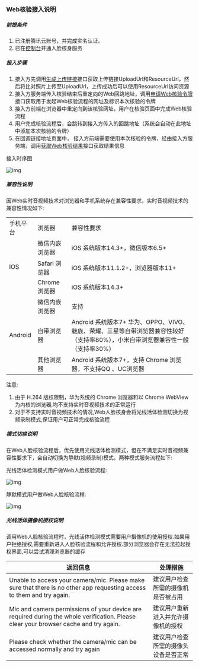 

### Web核验接入说明

##### 前提条件

1. 已注册腾讯云账号，并完成实名认证。
2. 已在[控制台](https://console.intl.cloud.tencent.com/faceid)开通人脸核身服务

##### 接入步骤

1. 接入方先调用[生成上传链接](生成上传链接.md)接口获取上传链接UploadUrl和ResourceUrl，然后将比对照片上传至UploadUrl，上传成功后可以使用ResourceUrl访问资源
2. 接入方服务端传入核验结束后重定向的Web回跳地址，调用[申请Web核验令牌](申请Web核验令牌.md)接口获取用于发起Web核验流程的网址及标识本次核验的令牌
3. 接入方前端在浏览器中重定向到该核验网址，用户在核验页面中完成Web核验流程
4. 用户完成核验流程后，会跳转到接入方传入的回跳地址（系统会自动在此地址中添加本次核验的令牌）
5. 在回调链接地址页面中， 接入方前端需要使用本次核验的令牌，经由接入方服务端，调用[获取Web核验结果](获取Web核验结果.md)接口获取结果信息

接入时序图

![img](https://qcloudimg.tencent-cloud.cn/raw/a554aedf1bf02f57165a24eae09acf1b.png)

##### 兼容性说明

因Web实时音视频技术对浏览器和手机系统存在兼容性要求，实时音视频技术的兼容性情况如下:

<table>
	<tr><td>手机平台</td><td>浏览器</td><td>兼容性要求</td></tr>
	<tr ><td rowspan="3" style= "vertical-align: middle;">IOS</td><td>微信内嵌浏览器</td><td>iOS 系统版本14.3+，微信版本6.5+</td></tr>
	<tr><td>Safari 浏览器</td><td>iOS 系统版本11.1.2+，浏览器版本11+</td></tr>
	<tr><td>Chrome 浏览器</td><td>iOS 系统版本14.3+</td></tr>
	<tr><td rowspan="3" style= "vertical-align: middle;">Android</td><td>微信内嵌浏览器</td><td>支持</td></tr>
	<tr><td>自带浏览器</td><td>Android 系统版本7+ 华为、OPPO、VIVO、魅族、荣耀、三星等自带浏览器兼容性较好（支持率80%），小米自带浏览器兼容性一般（支持率30%）</td></tr>
	<tr><td>其他浏览器</td><td>Android 系统版本7+，支持 Chrome 浏览器，不支持QQ 、UC浏览器</td></tr>
</table>

注意:

1. 由于 H.264 版权限制，华为系统的 Chrome 浏览器和以 Chrome WebView 为内核的浏览器,均不支持实时音视频技术的正常运行
2. 对于不支持实时音视频技术的情况,Web人脸核身会将光线活体检测切换为视频录制模式,保证用户可正常完成核验流程

##### 模式切换说明

在Web人脸核验流程后，优先使用光线活体检测模式，但在不满足实时音视频兼容性要求下，会自动切换为静默(视频录制)模式。两种模式服务流程如下:

光线活体检测模式用户做Web人脸核验流程:

![img](https://faceid-h5-1254418846.cos.ap-guangzhou.myqcloud.com/images/reflect-flow.png)

静默模式用户做Web人脸核验流程:

![img](https://faceid-h5-1254418846.cos.ap-guangzhou.myqcloud.com/images/silence-flow.png)

##### 光线活体摄像机授权说明

调用Web人脸核验流程时，光线活体检测模式需要用户摄像机的使用授权.如果用户拒绝授权,需要重新进入人脸核验流程和允许授权.部分浏览器会存在无法拉起授权界面,可以尝试清理浏览器的缓存

| 返回信息                                                     | 处理措施                             |
| ------------------------------------------------------------ | ------------------------------------ |
| Unable to access your camera/mic. Please make sure that there is no other app requesting access to them and try again. | 建议用户检查所需的摄像机是否被占用   |
| Mic and camera permissions of your device are required during the whole verification. Please clear your browser cache and try again. | 建议用户重新进入并允许摄像机的授权   |
| Please check whether the camera/mic can be accessed normally and try again | 建议用户检查所需的摄像头设备是否正常 |
